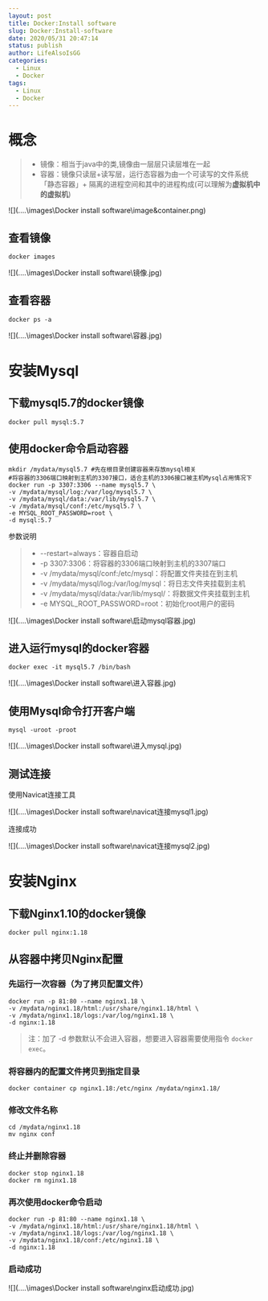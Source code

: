 ```yaml
---
layout: post
title: Docker:Install software
slug: Docker:Install-software
date: 2020/05/31 20:47:14
status: publish
author: LifeAlsoIsGG
categories: 
  - Linux
  - Docker
tags: 
  - Linux
  - Docker
---
```




# 概念

> - 镜像：相当于java中的类,镜像由一层层只读层堆在一起
> - 容器：镜像只读层+读写层，运行态容器为由一个可读写的文件系统「静态容器」+ 隔离的进程空间和其中的进程构成(可以理解为**虚拟机中的虚拟机**)



![](..\..\images\Docker install software\image&container.png)

## 查看镜像

```shell
docker images
```

![](..\..\images\Docker install software\镜像.jpg)



## 查看容器

```shell
docker ps -a
```

![](..\..\images\Docker install software\容器.jpg)



# 安装Mysql

## 下载mysql5.7的docker镜像

```shell
docker pull mysql:5.7
```

## 使⽤docker命令启动容器

```shell
mkdir /mydata/mysql5.7 #先在根目录创建容器来存放mysql相关
#将容器的3306端口映射到主机的3307接口，适合主机的3306接口被主机Mysql占用情况下
docker run -p 3307:3306 --name mysql5.7 \
-v /mydata/mysql/log:/var/log/mysql5.7 \
-v /mydata/mysql/data:/var/lib/mysql5.7 \
-v /mydata/mysql/conf:/etc/mysql5.7 \
-e MYSQL_ROOT_PASSWORD=root \
-d mysql:5.7
```

参数说明 

> - --restart=always：容器自启动
> - -p 3307:3306：将容器的3306端⼝映射到主机的3307端⼝        
> - -v /mydata/mysql/conf:/etc/mysql：将配置⽂件夹挂在到主机
> - -v /mydata/mysql/log:/var/log/mysql：将⽇志⽂件夹挂载到主机
> - -v /mydata/mysql/data:/var/lib/mysql/：将数据⽂件夹挂载到主机
> - -e MYSQL_ROOT_PASSWORD=root：初始化root⽤户的密码



![](..\..\images\Docker install software\启动mysql容器.jpg)



## 进⼊运⾏mysql的docker容器

```shell
docker exec -it mysql5.7 /bin/bash
```



![](..\..\images\Docker install software\进入容器.jpg)



## 使⽤Mysql命令打开客户端

```shell
mysql -uroot -proot
```



![](..\..\images\Docker install software\进入mysql.jpg)



## 测试连接

使用Navicat连接工具

![](..\..\images\Docker install software\navicat连接mysql1.jpg)



连接成功

![](..\..\images\Docker install software\navicat连接mysql2.jpg)





# 安装Nginx

## 下载Nginx1.10的docker镜像

```shell
docker pull nginx:1.18
```



## 从容器中拷⻉Nginx配置

### 先运⾏⼀次容器（为了拷⻉配置⽂件）

```shell
docker run -p 81:80 --name nginx1.18 \
-v /mydata/nginx1.18/html:/usr/share/nginx1.18/html \
-v /mydata/nginx1.18/logs:/var/log/nginx1.18 \
-d nginx:1.18
```

> 注：加了 -d 参数默认不会进⼊容器，想要进⼊容器需要使⽤指令 `docker exec`。



### 将容器内的配置⽂件拷⻉到指定⽬录

```shell
docker container cp nginx1.18:/etc/nginx /mydata/nginx1.18/
```



### 修改⽂件名称

```shell
cd /mydata/nginx1.18 
mv nginx conf
```



### 终⽌并删除容器

```shell
docker stop nginx1.18
docker rm nginx1.18
```



### 再次使⽤docker命令启动

```shell
docker run -p 81:80 --name nginx1.18 \
-v /mydata/nginx1.18/html:/usr/share/nginx1.18/html \
-v /mydata/nginx1.18/logs:/var/log/nginx1.18 \
-v /mydata/nginx1.18/conf:/etc/nginx1.18 \
-d nginx:1.18
```



### 启动成功

![](..\..\images\Docker install software\nginx启动成功.jpg)